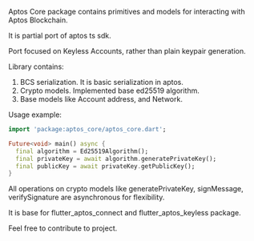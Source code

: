 Aptos Core package contains primitives and models for interacting with Aptos Blockchain.

It is partial port of aptos ts sdk.

Port focused on Keyless Accounts, rather than plain keypair generation. 

Library contains:

1. BCS serialization. It is basic serialization in aptos.
2. Crypto models. Implemented base ed25519 algorithm.
3. Base models like Account address, and Network.

Usage example:

```dart
import 'package:aptos_core/aptos_core.dart';

Future<void> main() async {
  final algorithm = Ed25519Algorithm();
  final privateKey = await algorithm.generatePrivateKey();
  final publicKey = await privateKey.getPublicKey();
}


```

All operations on crypto models like generatePrivateKey, signMessage, verifySignature are asynchronous for flexibility.


It is base for flutter_aptos_connect and flutter_aptos_keyless package.

Feel free to contribute to project.


